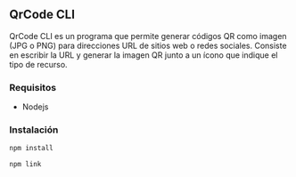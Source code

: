 ##  QrCode CLI

QrCode CLI es un programa que permite generar códigos QR como imagen (JPG o PNG) para direcciones URL de sitios web o redes sociales. Consiste en escribir la URL y generar la imagen QR junto a un ícono que indique el tipo de recurso.

###  Requisitos

- Nodejs

###  Instalación

```sh
npm install
```

```sh
npm link
```
